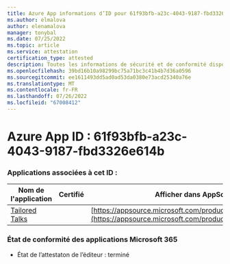 ```yaml
---
title: Azure App informations d’ID pour 61f93bfb-a23c-4043-9187-fbd3326e614b
ms.author: elmalova
author: elenamalova
manager: tonybal
ms.date: 07/25/2022
ms.topic: article
ms.service: attestation
certification_type: attested
description: Toutes les informations de sécurité et de conformité disponibles pour 61f93bfb-a23c-4043-9187-fbd3326e614b.
ms.openlocfilehash: 39bd16b10a98299bc75a71bc3c41b4b7d36a0596
ms.sourcegitcommit: ee1611493dd5ad0ad53da0380e73acd25340a76e
ms.translationtype: MT
ms.contentlocale: fr-FR
ms.lasthandoff: 07/26/2022
ms.locfileid: "67008412"
---
```

# <a name="azure-app-id-61f93bfb-a23c-4043-9187-fbd3326e614b"></a>Azure App ID : 61f93bfb-a23c-4043-9187-fbd3326e614b


### <a name="apps-associated-with-this-id"></a>Applications associées à cet ID :
| **Nom de l'application** | **Certifié** | **Afficher dans AppSource** |
|--------------|---------------|-----------------------|
| [Tailored Talks](../forward/WA200004309.md) |  | [https://appsource.microsoft.com/product/office/WA200004309](https://appsource.microsoft.com/product/office/WA200004309) |

### <a name="microsoft-365-app-compliance-status"></a>État de conformité des applications Microsoft 365
- État de l’attestaton de l’éditeur : terminé
